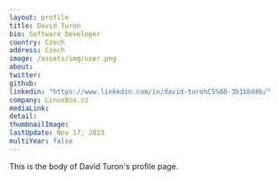 ```yaml
---
layout: profile
title: David Turon
bio: Software Developer
country: Czech
address: Czech
image: /assets/img/user.png
about:
twitter:
github:
linkedin: "https://www.linkedin.com/in/david-turo%C5%88-3b1bb08b/"
company: LinuxBox.cz
mediaLink:
detail: 
thumbnailImage:
lastUpdate: Nov 17, 2023
multiYear: false
---
```


This is the body of David Turon's profile page.
